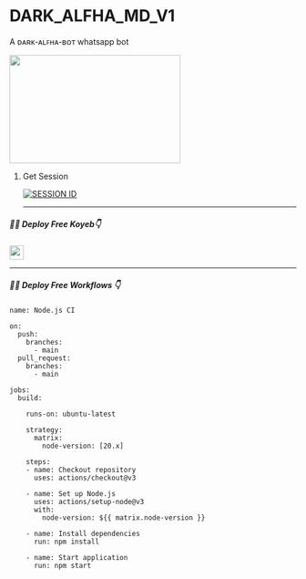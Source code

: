 # DARK_ALFHA_MD_V1
A ᴅᴀʀᴋ-ᴀʟꜰʜᴀ-ʙᴏᴛ whatsapp bot

</h3>
<img src="https://i.ibb.co/XWggNqz/20241027-181936.jpg" width="300" height="190">
</div>

1. Get Session
   
    
     <a href='https://toxic-alexa-qr92-4bcc7b3bfc2c.herokuapp.com' target="_blank"><img alt='SESSION ID' src='https://img.shields.io/badge/Session_id-100000?style=for-the-badge&logo=scan&logoColor=white&labelColor=black&color=black'/></a>


     <hr>
<h5>👩‍💻 Deploy Free Koyeb👇</h5>
<a href="http://koyeb.com" ><img src="https://i.ibb.co/t4KftP0/images.png width="50" height="25"></a>
<hr>
<h5>👩‍💻 Deploy Free Workflows 👇</h5>

```
name: Node.js CI

on:
  push:
    branches:
      - main
  pull_request:
    branches:
      - main

jobs:
  build:

    runs-on: ubuntu-latest

    strategy:
      matrix:
        node-version: [20.x]

    steps:
    - name: Checkout repository
      uses: actions/checkout@v3

    - name: Set up Node.js
      uses: actions/setup-node@v3
      with:
        node-version: ${{ matrix.node-version }}

    - name: Install dependencies
      run: npm install

    - name: Start application
      run: npm start
```

